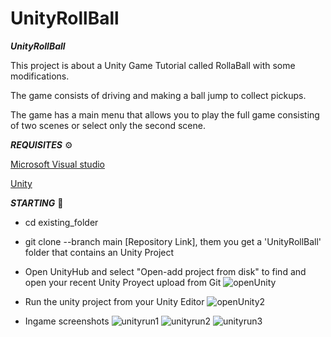 # UnityRollBall

***UnityRollBall***

This project is about a Unity Game Tutorial called RollaBall with some modifications. 


The game consists of driving and making a ball jump to collect pickups.


The game has a main menu that allows you to play the full game consisting of two scenes or select only the second scene.


***REQUISITES*** ⚙️

[Microsoft Visual studio](https://visualstudio.microsoft.com/es/)


[Unity](https://unity.com/es)



***STARTING*** 🚀

- cd existing_folder

- git clone --branch main [Repository Link], them you get a 'UnityRollBall' folder that contains an Unity Project

- Open UnityHub and select "Open-add project from disk" to find and open your recent Unity Proyect upload from Git
![openUnity](https://user-images.githubusercontent.com/57419892/197755070-32a2d377-67e5-4d2f-a148-d13964edd221.JPG)

- Run the unity project from your Unity Editor
![openUnity2](https://user-images.githubusercontent.com/57419892/197755741-f51cd36a-fb40-4f52-84a2-10c07b3bf01e.JPG)

- Ingame screenshots
![unityrun1](https://user-images.githubusercontent.com/57419892/197762320-5186a5ed-13a9-4939-92a7-712bf80e7e13.JPG)
![unityrun2](https://user-images.githubusercontent.com/57419892/197762369-3a4212c6-d928-4a3c-a074-b5b1e510eed2.JPG)
![unityrun3](https://user-images.githubusercontent.com/57419892/197762411-a62579d0-d500-407a-8510-41cac1d8c7d1.JPG)

